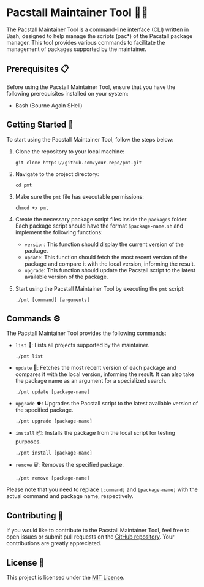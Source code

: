 # Pacstall Maintainer Tool 👨‍💼

The Pacstall Maintainer Tool is a command-line interface (CLI) written in Bash, designed to help manage the scripts (pac*) of the Pacstall package manager. This tool provides various commands to facilitate the management of packages supported by the maintainer.

## Prerequisites 📋

Before using the Pacstall Maintainer Tool, ensure that you have the following prerequisites installed on your system:

- Bash (Bourne Again SHell)

## Getting Started 🚀

To start using the Pacstall Maintainer Tool, follow the steps below:

1. Clone the repository to your local machine:

   ```shell
   git clone https://github.com/your-repo/pmt.git
   ```

2. Navigate to the project directory:

   ```shell
   cd pmt
   ```

3. Make sure the `pmt` file has executable permissions:

   ```shell
   chmod +x pmt
   ```

4. Create the necessary package script files inside the `packages` folder. Each package script should have the format `$package-name.sh` and implement the following functions:

   - `version`: This function should display the current version of the package.
   - `update`: This function should fetch the most recent version of the package and compare it with the local version, informing the result.
   - `upgrade`: This function should update the Pacstall script to the latest available version of the package.

5. Start using the Pacstall Maintainer Tool by executing the `pmt` script:

   ```shell
   ./pmt [command] [arguments]
   ```

## Commands ⚙️

The Pacstall Maintainer Tool provides the following commands:

- `list` 📜: Lists all projects supported by the maintainer.

   ```shell
   ./pmt list
   ```

- `update` 🔄: Fetches the most recent version of each package and compares it with the local version, informing the result. It can also take the package name as an argument for a specialized search.

   ```shell
   ./pmt update [package-name]
   ```

- `upgrade` ⬆️: Upgrades the Pacstall script to the latest available version of the specified package.

   ```shell
   ./pmt upgrade [package-name]
   ```

- `install` 📦: Installs the package from the local script for testing purposes.

   ```shell
   ./pmt install [package-name]
   ```

- `remove` 🗑️: Removes the specified package.

   ```shell
   ./pmt remove [package-name]
   ```

Please note that you need to replace `[command]` and `[package-name]` with the actual command and package name, respectively.

## Contributing 🤝

If you would like to contribute to the Pacstall Maintainer Tool, feel free to open issues or submit pull requests on the [GitHub repository](https://github.com/your-repo/pmt). Your contributions are greatly appreciated.

## License 📄

This project is licensed under the [MIT License](LICENSE).
